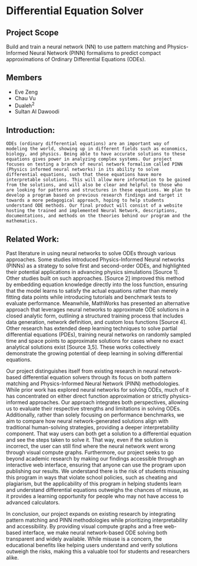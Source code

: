 # Differential Equation Solver

## Project Scope  
Build and train a neural network (NN) to use pattern matching and Physics-Informed Neural Network (PINN) formalisms to predict compact approximations of Ordinary Differential Equations (ODEs).  

## Members  
- Eve Zeng  
- Chau Vu  
- Dualeh<sup>2</sup>  
- Sultan Al Dawoodi  

## Introduction:
	ODEs (ordinary differential equations) are an important way of modeling the world, showing up in different fields such as economics, biology, and physics. Being able to have accurate solutions to these equations gives power in analyzing complex systems. Our project focuses on testing a branch of neural network formalism called PINN (Physics informed neural networks) in its ability to solve differential equations, such that these equations have more interpretable solutions. This will allow more information to be gained from the solutions, and will also be clear and helpful to those who are looking for patterns and structures in these equations. We plan to develop a program based on previous research findings and target it towards a more pedagogical approach, hoping to help students understand ODE methods. Our final product will consist of a website hosting the trained and implemented Neural Network, descriptions, documentations, and methods on the theories behind our program and the mathematics. 


## Related Work:

Past literature in using neural networks to solve ODEs through various approaches. Some studies introduced Physics-Informed Neural networks (PINNs) as a strategy to solve first and second-order ODEs, and highlighted their potential applications in advancing physics simulations [Source 1]. Other studies built on such approaches. [Source 2] improved this method by embedding equation knowledge directly into the loss function, ensuring that the model learns to satisfy the actual equations rather than merely fitting data points while introducing tutorials and benchmark tests to evaluate performance. Meanwhile, MathWorks has presented an alternative approach that leverages neural networks to approximate ODE solutions in a closed analytic form, outlining a structured training process that includes data generation, network definition, and custom loss functions [Source 4]. Other research has extended deep learning techniques to solve partial differential equations (PDEs), training neural networks on randomly sampled time and space points to approximate solutions for cases where no exact analytical solutions exist [Source 3,5]. These works collectively demonstrate the growing potential of deep learning in solving differential equations. 

Our project distinguishes itself from existing research in neural network-based differential equation solvers through its focus on both pattern matching and Physics-Informed Neural Network (PINN) methodologies. While prior work has explored neural networks for solving ODEs, much of it has concentrated on either direct function approximation or strictly physics-informed approaches. Our approach integrates both perspectives, allowing us to evaluate their respective strengths and limitations in solving ODEs. Additionally, rather than solely focusing on performance benchmarks, we aim to compare how neural network-generated solutions align with traditional human-solving strategies, providing a deeper interpretability component. That way users can both get a solution to a differential equation and see the steps taken to solve it. That way, even if the solution is incorrect, the user can still find where the neural network went wrong through visual compute graphs. Furthermore, our project seeks to go beyond academic research by making our findings accessible through an interactive web interface, ensuring that anyone can use the program upon publishing our results. We understand there is the risk of students misusing this program in ways that violate school policies, such as cheating and plagiarism, but the applicability of this program in helping students learn and understand differential equations outweighs the chances of misuse, as it provides a learning opportunity for people who may not have access to advanced calculators. 

In conclusion, our project expands on existing research by integrating pattern matching and PINN methodologies while prioritizing interpretability and accessibility. By providing visual compute graphs and a free web-based interface, we make neural network-based ODE solving both transparent and widely available. While misuse is a concern, the educational benefits like helping users understand and verify solutions outweigh the risks, making this a valuable tool for students and researchers alike.


